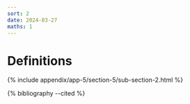```yaml
---
sort: 2
date: 2024-03-27
maths: 1
---
```


# Definitions

{% include appendix/app-5/section-5/sub-section-2.html %}

{% bibliography --cited %}

